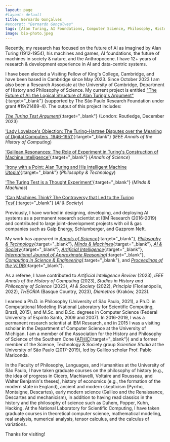 ```yaml
---
layout: page
#layout: default
title: Bernardo Gonçalves
#excerpt: "Bernardo Gonçalves"
tags: [Alan Turing, AI Foundations, Computer Science, Philosophy, History, Anthropocene]
image: bio-photo.jpeg
---
```


Recently, my research has focused on the future of AI as imagined by Alan Turing (1912-1954), his machines and games, AI foundations, the future of machines in society & nature, and the Anthropocene. I have 12+ years of research & development experience in AI and data-centric systems.

I have been elected a Visiting Fellow of King's College, Cambridge, and have been based in Cambridge since May 2023. Since October 2023 I am also been a Research Associate at the University of Cambridge, Department of History and Philosophy of Science. My current project is entitled ["The Future of AI: the Logical Structure of Alan Turing's Argument"](https://bv.fapesp.br/en/bolsas/191927/the-future-of-artificial-intelligence-the-logical-structure-of-alan-turings-argument/){:target="_blank"} (supported by The São Paulo Research Foundation under grant #19/21489-4). The output of this project includes: 

[_The Turing Test Argument_](https://www.routledge.com/The-Turing-Test-Argument/Gonalves/p/book/9781032291574){:target="_blank"} (London: Routledge, December 2023) 

['Lady Lovelace's Objection: The Turing-Hartree Disputes over the Meaning of Digital Computers, 1946-1951'](https://doi.org/10.1109/MAHC.2023.3326607){:target="_blank"} (_IEEE Annals of the History of Computing_)

['Galilean Resonances: The Role of Experiment in Turing's Construction of Machine Intelligence'](https://doi.org/10.1080/00033790.2023.2234912){:target="_blank"} (_Annals of Science_)

['Irony with a Point: Alan Turing and His Intelligent Machine Utopia'](http://doi.org/10.1007/s13347-023-00650-7){:target="_blank"} (_Philosophy & Technology_)

['The Turing Test is a Thought Experiment'](http://doi.org/10.1007/s11023-022-09616-8){:target="_blank"} (_Minds & Machines_) 

['Can Machines Think? The Controversy that Led to the Turing Test'](http://doi.org/10.1007/s00146-021-01318-6){:target="_blank"} (_AI & Society_) 


Previously, I have worked in designing, developing, and deploying AI systems as a permanent research scientist at IBM Research (2016-2019) and contributed to large joint-development projects with oil & gas companies such as Galp Energy, Schlumberger, and Gazprom Neft.

My work has appeared in [_Annals of Science_](https://www.tandfonline.com/journals/tasc20){:target="_blank"}, [_Philosophy & Technology_](https://www.springer.com/journal/13347){:target="_blank"}, [_Minds & Machines_](https://www.springer.com/journal/11023){:target="_blank"}, [_AI & Society_](https://www.springer.com/journal/146){:target="_blank"}, [_Artificial Intelligence_](https://www.journals.elsevier.com/artificial-intelligence){:target="_blank"}, [_International Journal of Approximate Reasoning_](https://www.journals.elsevier.com/international-journal-of-approximate-reasoning){:target="_blank"}, [_Computing in Science & Engineering_](https://www.computer.org/csdl/magazine/cs/about/14587){:target="_blank"}, and [_Proceedings of the VLDB_](https://www.vldb.org/){:target="_blank"}. 

As a referee, I have contributed to _Artificial Intelligence Review_ (2023), _IEEE Annals of the History of Computing_ (2023), _Studies in History and Philosophy of Science_ (2023), _AI & Society_ (2022), _Principia_ (Florianópolis, 2022), _THEORIA_ (Basque Country, 2023), _Diametros_ (Kraków, 2023). 

I earned a Ph.D. in Philosophy (University of São Paulo, 2021), a Ph.D. in Computational Modeling (National Laboratory for Scientific Computing, Brazil, 2015), and M.Sc. and B.Sc. degrees in Computer Science (Federal University of Espírito Santo, 2009 and 2007). In 2016-2019, I was a permanent research scientist at IBM Research, and in 2015 I was a visiting scholar in the Department of Computer Science at the University of Michigan. I am a member of the Association for the History and Philosophy of Science of the Southern Cone ([AFHIC](http://www.afhic.com/){:target="_blank"}) and a former member of the Science, Technology & Society group _Scientiae Studia_ at the University of São Paulo (2017-2019), led by Galileo scholar Prof. Pablo Mariconda. 

In the Faculty of Philosophy, Languages, and Humanities at the University of São Paulo, I have taken graduate courses on the philosophy of history (e.g., the idea of progress in Cicero, Machiavelli, Voltaire and Rousseau, and Walter Benjamin's theses), history of economics (e.g., the formation of the modern state in England), ancient and modern skepticism (Pyrrho, Montaigne, Descartes), early modern science (Galileo and the Renaissance, Descartes and mechanicism), in addition to having read classics in the history and the philosophy of science such as Duhem, Popper, Kuhn, Hacking. At the National Laboratory for Scientific Computing, I have taken graduate courses in theoretical computer science, mathematical modeling, real analysis, numerical analysis, tensor calculus, and the calculus of variations. 

Thanks for visiting! 
